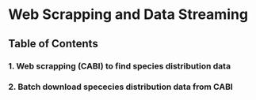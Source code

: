 <h1>Web Scrapping and Data Streaming</h1>
<h2>Table of Contents</h2>

<h3> <a herf="/Web%20Scrapping%20CABI%20to%20find%20information%20available%20for%20Species%20with%20Parallel.ipynb"> 1. Web scrapping (CABI) to find species distribution data </a></h3>
<h3> <a herf="/Batch%20Download%20CABI%20Species%20Distribution%20Data%20Automatically.ipynb"> 2. Batch download spececies distribution data from CABI </a></h3>

